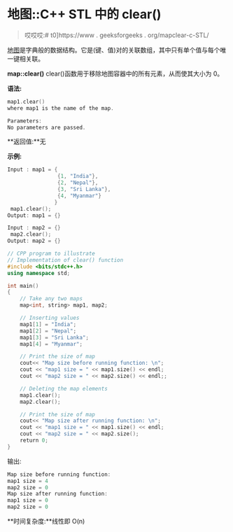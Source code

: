 # 地图::C++ STL 中的 clear()

> 哎哎哎:# t0]https://www . geeksforgeeks . org/mapclear-c-STL/

[地图](https://www.geeksforgeeks.org/map-associative-containers-the-c-standard-template-library-stl/)是字典般的数据结构。它是(键、值)对的关联数组，其中只有单个值与每个唯一键相关联。

**map::clear()**
clear()函数用于移除地图容器中的所有元素，从而使其大小为 0。

**语法:**

```cpp
map1.clear()
where map1 is the name of the map.

Parameters:
No parameters are passed.

```

**返回值:**无

**示例:**

```cpp
Input : map1 = { 
                {1, "India"},
                {2, "Nepal"},
                {3, "Sri Lanka"},
                {4, "Myanmar"}
               }
 map1.clear();
Output: map1 = {}

Input : map2 = {}
 map2.clear();
Output: map2 = {}

```

```cpp
// CPP program to illustrate
// Implementation of clear() function
#include <bits/stdc++.h>
using namespace std;

int main()
{
    // Take any two maps
    map<int, string> map1, map2;

    // Inserting values
    map1[1] = "India";
    map1[2] = "Nepal";
    map1[3] = "Sri Lanka";
    map1[4] = "Myanmar";

    // Print the size of map
    cout<< "Map size before running function: \n";
    cout << "map1 size = " << map1.size() << endl;
    cout << "map2 size = " << map2.size() << endl;;

    // Deleting the map elements
    map1.clear();
    map2.clear();

    // Print the size of map
    cout<< "Map size after running function: \n";
    cout << "map1 size = " << map1.size() << endl;
    cout << "map2 size = " << map2.size();
    return 0;
}
```

输出:

```cpp
Map size before running function: 
map1 size = 4
map2 size = 0
Map size after running function: 
map1 size = 0
map2 size = 0

```

**时间复杂度:**线性即 O(n)